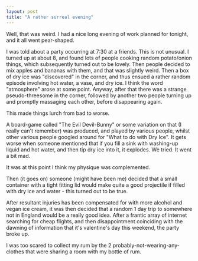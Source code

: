 ```yaml
---
layout: post
title: "A rather surreal evening"
---
```

Well, that was weird. I had a nice long evening of work planned for tonight,
and it all went pear-shaped.

I was told about a party occurring at 7:30 at a friends. This is not unusual.
I turned up at about 8, and found lots of people cooking random potato/onion
things, which subsequently turned out to be lovely. Then people decided to mix
apples and bananas with them, and that was slightly weird. Then a box of dry
ice was "discovered" in the corner, and thus ensued a rather random episode
involving hot water, a vase, and dry ice. I think the word "atmosphere" arose
at some point. Anyway, after that there was a strange pseudo-threesome in the
corner, followed by another two people turning up and promptly massaging each
other, before disappearing again.

This made things lurch from bad to worse.

A board-game called "The Evil Devil-Bunny" or some variation on that (I really
can't remember) was produced, and played by various people, whilst other
various people googled around for "What to do with Dry Ice". It gets worse
when someone mentioned that if you fill a sink with washing-up liquid and hot
water, and then tip dry ice into it, it explodes. We tried. It went a bit mad.

It was at this point I think my physique was complemented.

Then (it goes on) someone (might have been me) decided that a small container
with a tight fitting lid would make quite a good projectile if filled with dry
ice and water - this turned out to be true.

After resultant injuries has been compensated for with more alcohol and vegan
ice cream, it was then decided that a random 1 day trip to somewhere not in
England would be a really good idea. After a frantic array of internet
searching for cheap flights, and then disappointment coinciding with the
dawning of information that it's valentine's day this weekend, the party broke
up.

I was too scared to collect my rum by the 2 probably-not-wearing-any-clothes
that were sharing a room with my bottle of rum.
